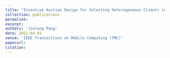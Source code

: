 ```yaml
---
title: "Incentive Auction Design for Selecting Heterogeneous Clients in Federated Learning"
collection: publications
permalink: 
excerpt: 
authors: 'Jinlong Pang'
date: 2022-04-01
venue: 'IEEE Transactions on Mobile Computing (TMC)'
paperurl: 
citation:
---
```


